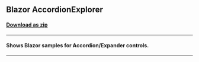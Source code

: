 ## Blazor AccordionExplorer
#### [Download as zip](https://grapecity.github.io/DownGit/#/home?url=https://github.com/GrapeCity/ComponentOne-Blazor-Samples/tree/master/NET_6/Accordion/AccordionExplorer.Server)
____
#### Shows Blazor samples for Accordion/Expander controls.
____
